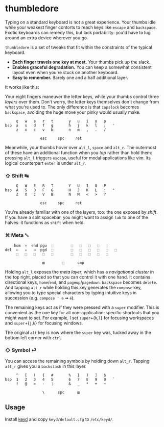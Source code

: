 # thumbledore

Typing on a standard keyboard is not a great experience. Your thumbs idle while your weakest finger contorts to reach keys like `escape` and `backspace`. Exotic keyboards can remedy this, but lack portability: you'd have to lug around an extra device wherever you go.

`thumbledore` is a set of tweaks that fit within the constraints of the typical keyboard.

-   **Each finger travels one key at most.** Your thumbs pick up the slack.
-   **Enables graceful degradation.** You can keep a somewhat consistent layout even when you're stuck on another keyboard.
-   **Easy to remember.** Barely one and a half additional layer.

It works like this:

Your eight fingers maneuver the letter keys, while your thumbs control three *layers* over them. Don't worry, the letter keys themselves don't change from what you're used to. The only difference is that `capslock` becomes `backspace`, avoiding the huge move your pinky would usually make.

         q   w   e   r   t       y   u   i   o   p
    bsp  a   s   d   f   g       h   j   k   l   ;   '
         z   x   c   v   b       n   m   ,   .   /

                    esc     spc     ret


Meanwhile, your thumbs hover over `alt_l`, `space` and `alt_r`. The outermost of these have an additional function when you *tap* rather than hold them: pressing `alt_l` triggers `escape`, useful for modal applications like vim. Its logical counterpart `enter` is under `alt_r`.


### ⇧ Shift ↹

         Q   W   E   R   T       Y   U   I   O   P
    bsp  A   S   D   F   G       H   J   K   L   :   "
         Z   X   C   V   B       N   M   <   >   ?

                    esc     spc     ret

You're already familiar with one of the layers, too: the one exposed by *shift*. If you have a split spacebar, you might want to assign `tab` to one of the halves: it functions as `shift` when held.


### ⌘ Meta ␛

        hom  ↑  end pgu  ⬚        ⬚   ⬚   ⬚   ⬚   ⬚
    del  ←   ↓   →  pgd  ⬚        ⬚   ⬚   ⬚   ⬚   ⬚   ⬚
         ⬚   ⬚   ⬚   ⬚   ⬚        ⬚   ⬚   ⬚   ⬚   ⬚

                     ▨        ⬚      cmp

Holding `alt_l` exposes the *meta layer*, which has a *navigational cluster* in the top right, placed so that you can control it with one hand. It contains directional keys, `home`/`end`, and `pageup`/`pagedown`. `backspace` becomes `delete`. And tapping `alt_r` while holding this key generates the `compose` key, allowing you to type special characters by typing intuitive keys in succession (e.g. `compose ' e` ➟ `é`).

The remaining keys act as if they were pressed with a `super` modifier. This is convenient as the one key for all non-application-specific shortcuts that you might want to set. For example, I set `super`+{`h`,`l`} for focusing workspaces and `super`+{`j`,`k`} for focusing windows.

The original `alt` key is now where the `super` key was, tucked away in the bottom left corner with `ctrl`.


### ◇ Symbol ⏎

You can access the remaining symbols by holding down `alt_r`. Tapping `alt_r` gives you a `backslash` in this layer.

         ^   [   (   {   #       %   }   )   ]   $
    bsp  1   2   3   4   5       6   7   8   9   0   `
         !   @   =   -   |       &   _   *   +   ~

                     \      spc      ▨


## Usage

Install [keyd](https://github.com/rvaiya/keyd) and copy `keyd/default.cfg` to `/etc/keyd/`.
